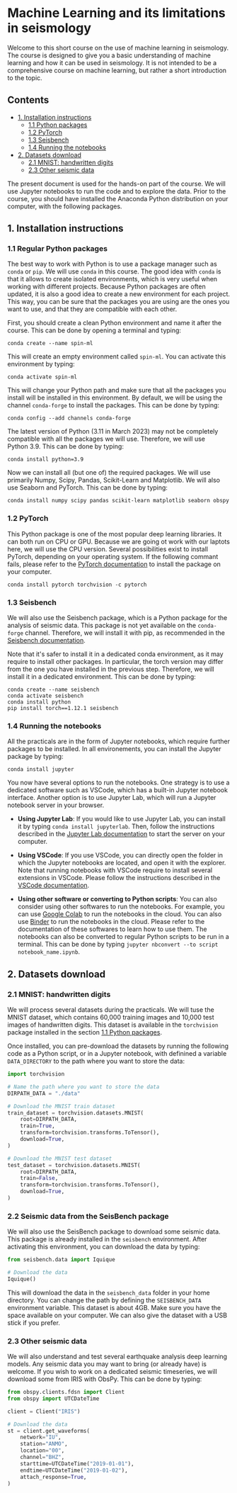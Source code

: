 # Machine Learning and its limitations in seismology

Welcome to this short course on the use of machine learning in seismology. The course is designed to give you a basic understanding of machine learning and how it can be used in seismology. It is not intended to be a comprehensive course on machine learning, but rather a short introduction to the topic.

## Contents

- [1. Installation instructions](#1-installation-instructions)
  - [1.1 Python packages](#11-python-packages)
  - [1.2 PyTorch](#12-pytorch)
  - [1.3 Seisbench](#13-seisbench)
  - [1.4 Running the notebooks](#14-running-the-notebooks)
- [2. Datasets download](#2-datasets-download)
  - [2.1 MNIST: handwritten digits](#21-mnist-handwritten-digits)
  - [2.3 Other seismic data](#23-other-seismic-data)

The present document is used for the hands-on part of the course. We will use Jupyter notebooks to run the code and to explore the data. Prior to the course, you should have installed the Anaconda Python distribution on your computer, with the following packages.

## 1. Installation instructions

### 1.1 Regular Python packages

The best way to work with Python is to use a package manager such as `conda` or `pip`. We will use `conda` in this course. The good idea with `conda` is that it allows to create isolated environments, which is very useful when working with different projects. Because Python packages are often updated, it is also a good idea to create a new environment for each project. This way, you can be sure that the packages you are using are the ones you want to use, and that they are compatible with each other.

First, you should create a clean Python environment and name it after the course. This can be done by opening a terminal and typing:

    conda create --name spin-ml

This will create an empty environment called `spin-ml`. You can activate this environment by typing:

    conda activate spin-ml

This will change your Python path and make sure that all the packages you install will be installed in this environment. By default, we will be using the channel `conda-forge` to install the packages. This can be done by typing:

    conda config --add channels conda-forge

The latest version of Python (3.11 in March 2023) may not be completely compatible with all the packages we will use. Therefore, we will use Python 3.9. This can be done by typing:

    conda install python=3.9

Now we can install all (but one of) the required packages. We will use primarily Numpy, Scipy, Pandas, Scikit-Learn and Matplotlib. We will also use Seaborn and PyTorch. This can be done by typing:

    conda install numpy scipy pandas scikit-learn matplotlib seaborn obspy

### 1.2 PyTorch

This Python package is one of the most popular deep learning libraries. It can both run on CPU or GPU. Because we are going ot work with our laptots here, we will use the CPU version. Several possibilities exist to install PyTorch, depending on your operating system. If the following commant fails, please refer to the [PyTorch documentation](https://pytorch.org/get-started/locally/) to install the package on your computer.

    conda install pytorch torchvision -c pytorch

### 1.3 Seisbench

We will also use the Seisbench package, which is a Python package for the analysis of seismic data. This package is not yet available on the `conda-forge` channel. Therefore, we will install it with pip, as recommended in the [Seisbench documentation](https://seisbench.readthedocs.io/en/stable/pages/installation_and_usage.html).

Note that it's safer to install it in a dedicated conda environment, as it may require to install other packages. In particular, the torch version may differ from the one you have installed in the previous step. Therefore, we will install it in a dedicated environment. This can be done by typing:

    conda create --name seisbench
    conda activate seisbench
    conda install python
    pip install torch==1.12.1 seisbench

### 1.4 Running the notebooks

All the practicals are in the form of Jupyter notebooks, which require further packages to be installed. In all environements, you can install the Jupyter package by typing:

    conda install jupyter

You now have several options to run the notebooks. One strategy is to use a dedicated software such as VSCode, which has a built-in Jupyter notebook interface. Another option is to use Jupyter Lab, which will run a Jupyter notebook server in your browser.

- __Using Jupyter Lab__: If you would like to use Jupyter Lab, you can install it by typing `conda install jupyterlab`. Then, follow the instructions described in the [Jupyter Lab documentation](https://jupyter.org/install) to start the server on your computer.

- __Using VSCode__: If you use VSCode, you can directly open the folder in which the Jupyter notebooks are located, and open it with the explorer. Note that running notebooks with VSCode require to install several extensions in VSCode. Please follow the instructions described in the [VSCode documentation](https://code.visualstudio.com/docs/datascience/jupyter-notebooks).

- __Using other software or converting to Python scripts__: You can also consider using other softwares to run the notebooks. For example, you can use [Google Colab](https://colab.research.google.com/) to run the notebooks in the cloud. You can also use [Binder](https://mybinder.org/) to run the notebooks in the cloud. Please refer to the documentation of these softwares to learn how to use them. The notebooks can also be converted to regular Python scripts to be run in a terminal. This can be done by typing `jupyter nbconvert --to script notebook_name.ipynb`.

## 2. Datasets download

### 2.1 MNIST: handwritten digits

We will process several datasets during the practicals. We will tuse the MNIST dataset, which contains 60,000 training images and 10,000 test images of handwritten digits. This dataset is available in the `torchvision` package installed in the section [1.1 Python packages](#11-python-packages).

Once installed, you can pre-download the datasets by running the following code as a Python script, or in a Jupyter notebook, with definined a variable `DATA_DIRECTORY` to the path where you want to store the data:

```python
import torchvision

# Name the path where you want to store the data
DIRPATH_DATA = "./data"

# Download the MNIST train dataset
train_dataset = torchvision.datasets.MNIST(
    root=DIRPATH_DATA,
    train=True,
    transform=torchvision.transforms.ToTensor(),
    download=True,
)

# Download the MNIST test dataset
test_dataset = torchvision.datasets.MNIST(
    root=DIRPATH_DATA,
    train=False,
    transform=torchvision.transforms.ToTensor(),
    download=True,
)
```

### 2.2 Seismic data from the SeisBench package

We will also use the SeisBench package to download some seismic data. This package is already installed in the `seisbench` environment. After activating this environment, you can download the data by typing:

```python
from seisbench.data import Iquique

# Download the data
Iquique()
```

This will download the data in the `seisbench_data` folder in your home directory. You can change the path by defining the `SEISBENCH_DATA` environment variable. This dataset is about 4GB. Make sure you have the space available on your computer. We can also give the dataset with a USB stick if you prefer.

### 2.3 Other seismic data

We will also understand and test several earthquake analysis deep learning models. Any seismic data you may want to bring (or already have) is welcome. If you wish to work on a dedicated seismic timeseries, we will download some from IRIS with ObsPy. This can be done by typing:

```python
from obspy.clients.fdsn import Client
from obspy import UTCDateTime

client = Client("IRIS")

# Download the data
st = client.get_waveforms(
    network="IU",
    station="ANMO",
    location="00",
    channel="BHZ",
    starttime=UTCDateTime("2019-01-01"),
    endtime=UTCDateTime("2019-01-02"),
    attach_response=True,
)
```

